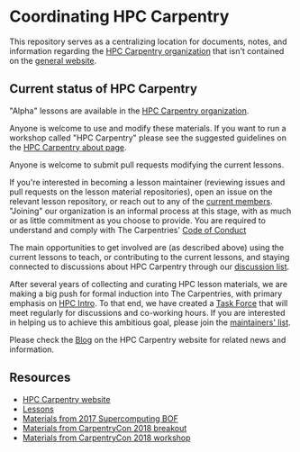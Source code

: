 # Coordinating HPC Carpentry

This repository serves as a centralizing location for documents, notes, and information regarding
the [HPC Carpentry organization](https://github.com/hpc-carpentry) that isn't contained on the
[general website](https://hpc-carpentry.github.io/).

## Current status of HPC Carpentry

"Alpha" lessons are available in the [HPC Carpentry organization](https://github.com/hpc-carpentry).

Anyone is welcome to use and modify these materials. If you want to run a workshop called "HPC
Carpentry" please see the suggested guidelines on the [HPC Carpentry about
page](https://hpc-carpentry.github.io/about).

Anyone is welcome to submit pull requests modifying the current lessons.

If you're interested in becoming a lesson maintainer (reviewing issues and pull requests on the
lesson material repositories), open an issue on the relevant lesson repository, or reach out to any
of the [current members](https://github.com/orgs/hpc-carpentry/people). "Joining" our organization
is an informal process at this stage, with as much or as little commitment as you choose to
provide. You are required to understand and comply with The Carpentries' [Code of Conduct](
https://docs.carpentries.org/topic_folders/policies/code-of-conduct.html#code-of-conduct-summary-view)

The main opportunities to get involved are (as described above) using the current lessons to teach,
or contributing to the current lessons, and staying connected to discussions about HPC Carpentry
through our [discussion list](https://carpentries.topicbox.com/groups/discuss-hpc).

After several years of collecting and curating HPC lesson materials, we are making a big push for
formal induction into The Carpentries, with primary emphasis on [HPC Intro](
https://github.com/hpc-carpentry/hpc-intro). To that end, we have created a [Task Force](
https://github.com/hpc-carpentry/coordination/issues/12) that will meet regularly for discussions
and co-working hours. If you are interested in helping us to achieve this ambitious goal, please
join the [maintainers' list](https://carpentries.topicbox.com/groups/maintainers-hpc).

Please check the [Blog](https://hpc-carpentry.github.io/blog/) on the HPC Carpentry website for
related news and information.


## Resources

* [HPC Carpentry website](https://hpc-carpentry.github.io/)
* [Lessons](https://github.com/hpc-carpentry)
* [Materials from 2017 Supercomputing BOF](https://hpc-uk.github.io/sc17-hpccarpentry-bof/)
* [Materials from CarpentryCon 2018 breakout](https://github.com/carpentries/carpentrycon/blob/master/CarpentryCon-2018/Sessions/2018-05-31/05-Breakout-8-HPC-Carpentry/)
* [Materials from CarpentryCon 2018 workshop](https://github.com/carpentries/carpentrycon/blob/master/CarpentryCon-2018/Sessions/2018-06-01/05-Workshop-5-HPC-Carpentry/)
